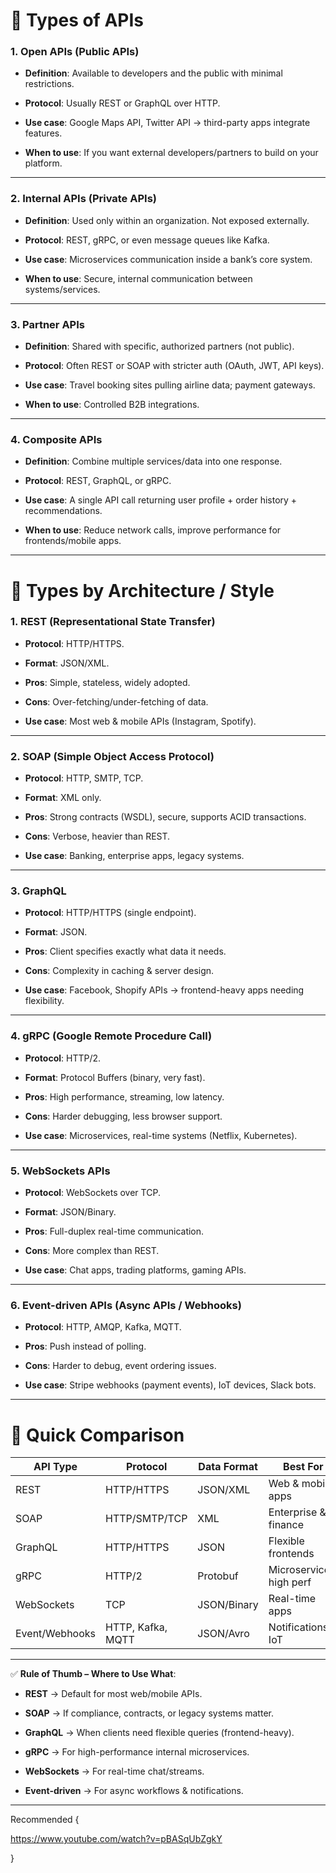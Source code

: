 


# 🔹 Types of APIs

### 1. **Open APIs (Public APIs)**

- **Definition**: Available to developers and the public with minimal restrictions.
    
- **Protocol**: Usually REST or GraphQL over HTTP.
    
- **Use case**: Google Maps API, Twitter API → third-party apps integrate features.
    
- **When to use**: If you want external developers/partners to build on your platform.
    

---

### 2. **Internal APIs (Private APIs)**

- **Definition**: Used only within an organization. Not exposed externally.
    
- **Protocol**: REST, gRPC, or even message queues like Kafka.
    
- **Use case**: Microservices communication inside a bank’s core system.
    
- **When to use**: Secure, internal communication between systems/services.
    

---

### 3. **Partner APIs**

- **Definition**: Shared with specific, authorized partners (not public).
    
- **Protocol**: Often REST or SOAP with stricter auth (OAuth, JWT, API keys).
    
- **Use case**: Travel booking sites pulling airline data; payment gateways.
    
- **When to use**: Controlled B2B integrations.
    

---

### 4. **Composite APIs**

- **Definition**: Combine multiple services/data into one response.
    
- **Protocol**: REST, GraphQL, or gRPC.
    
- **Use case**: A single API call returning user profile + order history + recommendations.
    
- **When to use**: Reduce network calls, improve performance for frontends/mobile apps.
    

---

# 🔹 Types by **Architecture / Style**

### 1. **REST (Representational State Transfer)**

- **Protocol**: HTTP/HTTPS.
    
- **Format**: JSON/XML.
    
- **Pros**: Simple, stateless, widely adopted.
    
- **Cons**: Over-fetching/under-fetching of data.
    
- **Use case**: Most web & mobile APIs (Instagram, Spotify).
    

---

### 2. **SOAP (Simple Object Access Protocol)**

- **Protocol**: HTTP, SMTP, TCP.
    
- **Format**: XML only.
    
- **Pros**: Strong contracts (WSDL), secure, supports ACID transactions.
    
- **Cons**: Verbose, heavier than REST.
    
- **Use case**: Banking, enterprise apps, legacy systems.
    

---

### 3. **GraphQL**

- **Protocol**: HTTP/HTTPS (single endpoint).
    
- **Format**: JSON.
    
- **Pros**: Client specifies exactly what data it needs.
    
- **Cons**: Complexity in caching & server design.
    
- **Use case**: Facebook, Shopify APIs → frontend-heavy apps needing flexibility.
    

---

### 4. **gRPC (Google Remote Procedure Call)**

- **Protocol**: HTTP/2.
    
- **Format**: Protocol Buffers (binary, very fast).
    
- **Pros**: High performance, streaming, low latency.
    
- **Cons**: Harder debugging, less browser support.
    
- **Use case**: Microservices, real-time systems (Netflix, Kubernetes).
    

---

### 5. **WebSockets APIs**

- **Protocol**: WebSockets over TCP.
    
- **Format**: JSON/Binary.
    
- **Pros**: Full-duplex real-time communication.
    
- **Cons**: More complex than REST.
    
- **Use case**: Chat apps, trading platforms, gaming APIs.
    

---

### 6. **Event-driven APIs (Async APIs / Webhooks)**

- **Protocol**: HTTP, AMQP, Kafka, MQTT.
    
- **Pros**: Push instead of polling.
    
- **Cons**: Harder to debug, event ordering issues.
    
- **Use case**: Stripe webhooks (payment events), IoT devices, Slack bots.
    

---

# 🔹 **Quick Comparison**

|API Type|Protocol|Data Format|Best For|Example|
|---|---|---|---|---|
|REST|HTTP/HTTPS|JSON/XML|Web & mobile apps|Instagram API|
|SOAP|HTTP/SMTP/TCP|XML|Enterprise & finance|PayPal SOAP|
|GraphQL|HTTP/HTTPS|JSON|Flexible frontends|Shopify API|
|gRPC|HTTP/2|Protobuf|Microservices, high perf|Kubernetes|
|WebSockets|TCP|JSON/Binary|Real-time apps|WhatsApp Web|
|Event/Webhooks|HTTP, Kafka, MQTT|JSON/Avro|Notifications, IoT|Stripe webhook|

---

✅ **Rule of Thumb – Where to Use What**:

- **REST** → Default for most web/mobile APIs.
    
- **SOAP** → If compliance, contracts, or legacy systems matter.
    
- **GraphQL** → When clients need flexible queries (frontend-heavy).
    
- **gRPC** → For high-performance internal microservices.
    
- **WebSockets** → For real-time chat/streams.
    
- **Event-driven** → For async workflows & notifications.
    

---


Recommended  {

https://www.youtube.com/watch?v=pBASqUbZgkY

}

